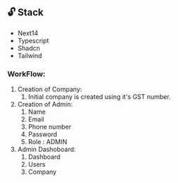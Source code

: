 ## 🔓 Stack
- Next14
- Typescript
- Shadcn
- Tailwind



### WorkFlow:

1. Creation of Company:
    1. Initial company is created using it's GST number.
2. Creation of Admin:
    1. Name
    2. Email
    3. Phone number
    4. Password
    5. Role : ADMIN
3. Admin Dashoboard:
    1. Dashboard
    2. Users
    3. Company

